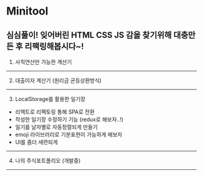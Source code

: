 # Minitool

<H2>심심풀이! 잊어버린 HTML CSS JS 감을 찾기위해 대충만든 후 리팩링해봅시다~!</H1>

1. 사칙연산만 가능한 계산기
***
2. 대출이자 계산기 (원리금 균등상환방식)
***
3. LocalStorage를 활용한 일기장

* 리액트로 리팩토링 통해 SPA로 전환
* 작성한 일기장 수정하기 기능 (redux로 해보자..!)
* 일기를 날자별로 자동정렬되게 만들기
* emoji 라이브러리로 기분표현이 가능하게 해보자
* UI를 좀더 세련되게
***
4. 나의 주식포트폴리오 (개발중)
***


